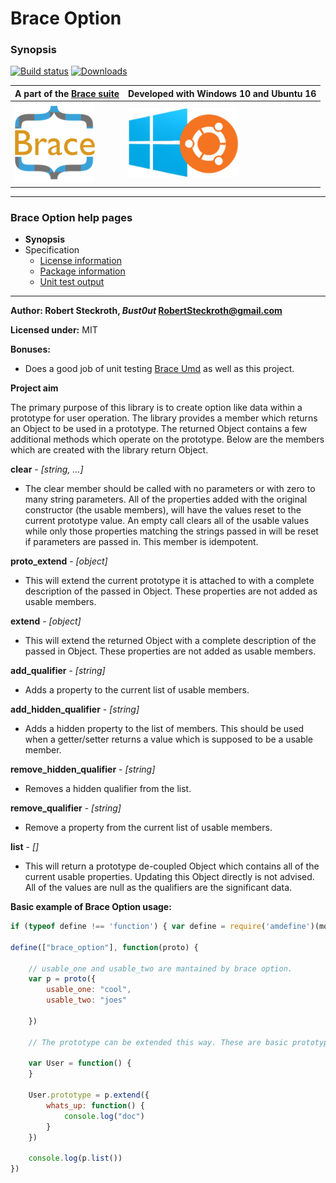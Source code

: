 # Brace Option 
### Synopsis

[![Build status](https://ci.appveyor.com/api/projects/status/brjc2vpthpugvtk2?svg=true)](https://ci.appveyor.com/project/restarian/brace-option) [![Downloads](https://img.shields.io/npm/dm/brace_option.svg?svg=true)](https://npmjs.org/package/brace_option)

| A part of the [Brace suite](https://github.com/restarian/restarian/blob/master/brace/README.md)| Developed with Windows 10 and Ubuntu 16 
| ---- | ----
| ![Brace](https://raw.githubusercontent.com/restarian/restarian/master/brace/doc/image/brace_logo_small.png) | [![Ubuntu on Windows](https://raw.githubusercontent.com/restarian/restarian/master/doc/image/ubuntu_windows_logo.png)](https://github.com/Microsoft/BashOnWindows) | 

---
### Brace Option help pages
* **Synopsis**
* Specification
  * [License information](https://github.com/restarian/brace_option/blob/master/docs/specification/license_information.md)
  * [Package information](https://github.com/restarian/brace_option/blob/master/docs/specification/package_information.md)
  * [Unit test output](https://github.com/restarian/brace_option/blob/master/docs/specification/unit_test_output.md)

---

**Author: Robert Steckroth, *Bust0ut* [<RobertSteckroth@gmail.com>](mailto:robertsteckroth@gmail.com)**

**Licensed under:** MIT

**Bonuses:**

* Does a good job of unit testing [Brace Umd](https://npmjs.org/package/brace_umd) as well as this project.

**Project aim**

The primary purpose of this library is to create option like data within a prototype for user operation. 
The library provides a member which returns an Object to be used in a prototype. The returned Object contains a few additional methods which operate on the prototype. Below are the members which are created with the library return Object.

**clear** - *[string, ...]*
	
* The clear member should be called with no parameters or with zero to many string parameters. All of the properties added with the original constructor (the usable members), will have the values reset to the current prototype value. An empty call clears all of the usable values while only those properties matching the strings passed in will be reset if parameters are passed in. This member is idempotent.

**proto_extend** - *[object]*
	
* This will extend the current prototype it is attached to with a complete description of the passed in Object. These properties are not added as usable members.

**extend** - *[object]*
	
* This will extend the returned Object with a complete description of the passed in Object. These properties are not added as usable members.

**add_qualifier** - *[string]*

* Adds a property to the current list of usable members.

**add_hidden_qualifier** - *[string]*

* Adds a hidden property to the list of members. This should be used when a getter/setter returns a value which is supposed to be a usable member.

**remove_hidden_qualifier** - *[string]*

* Removes a hidden qualifier from the list.

**remove_qualifier** - *[string]*
	
* Remove a property from the current list of usable members.

**list** - *[]*

* This will return a prototype de-coupled Object which contains all of the current usable properties. Updating this Object directly is not advised. All of the values are null as the qualifiers are the significant data.


**Basic example of Brace Option usage:**

```javascript
if (typeof define !== 'function') { var define = require('amdefine')(module) }

define(["brace_option"], function(proto) {

	// usable_one and usable_two are mantained by brace option.
	var p = proto({
		usable_one: "cool",
		usable_two: "joes"

	})

	// The prototype can be extended this way. These are basic prototype members.

	var User = function() { 
	}

	User.prototype = p.extend({
		whats_up: function() { 
			console.log("doc")
		}
	})

	console.log(p.list())
})
```
